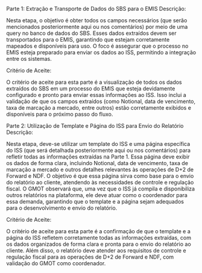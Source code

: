 Parte 1: Extração e Transporte de Dados do SBS para o EMIS
Descrição:

Nesta etapa, o objetivo é obter todos os campos necessários (que serão mencionados posteriormente aqui ou nos comentários) por meio de uma query no banco de dados do SBS. Esses dados extraídos devem ser transportados para o EMIS, garantindo que estejam corretamente mapeados e disponíveis para uso. O foco é assegurar que o processo no EMIS esteja preparado para enviar os dados ao ISS, permitindo a integração entre os sistemas.

Critério de Aceite:

O critério de aceite para esta parte é a visualização de todos os dados extraídos do SBS em um processo do EMIS que esteja devidamente configurado e pronto para enviar essas informações ao ISS. Isso inclui a validação de que os campos extraídos (como Notional, data de vencimento, taxa de marcação a mercado, entre outros) estão corretamente exibidos e disponíveis para o próximo passo do fluxo.

Parte 2: Utilização de Template e Página do ISS para Envio do Relatório
Descrição:

Nesta etapa, deve-se utilizar um template do ISS e uma página específica do ISS (que será detalhada posteriormente aqui ou nos comentários) para refletir todas as informações extraídas na Parte 1. Essa página deve exibir os dados de forma clara, incluindo Notional, data de vencimento, taxa de marcação a mercado e outros detalhes relevantes às operações de D+2 de Forward e NDF. O objetivo é que essa página sirva como base para o envio do relatório ao cliente, atendendo às necessidades de controle e regulação fiscal. O GMOT observará que, uma vez que o ISS já compila e disponibiliza outros relatórios na plataforma, ele deve atuar como o coordenador para essa demanda, garantindo que o template e a página sejam adequados para o desenvolvimento e envio do relatório.

Critério de Aceite:

O critério de aceite para esta parte é a confirmação de que o template e a página do ISS refletem corretamente todas as informações extraídas, com os dados organizados de forma clara e pronta para o envio do relatório ao cliente. Além disso, o relatório deve atender aos requisitos de controle e regulação fiscal para as operações de D+2 de Forward e NDF, com validação do GMOT como coordenador.